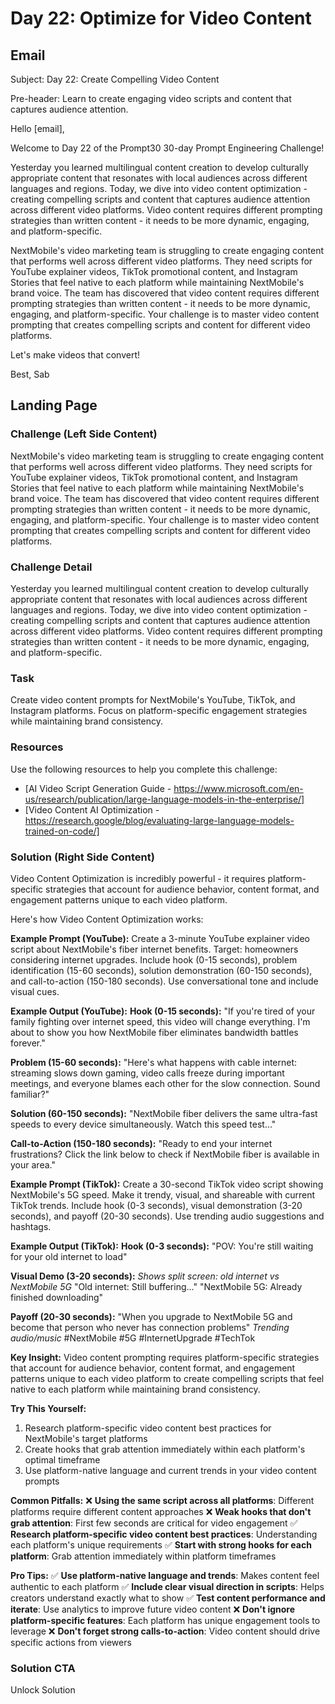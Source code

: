 # Day 22: Optimize for Video Content

## Email
Subject: Day 22: Create Compelling Video Content

Pre-header: Learn to create engaging video scripts and content that captures audience attention.

Hello [email],

Welcome to Day 22 of the Prompt30 30-day Prompt Engineering Challenge!

Yesterday you learned multilingual content creation to develop culturally appropriate content that resonates with local audiences across different languages and regions. Today, we dive into video content optimization - creating compelling scripts and content that captures audience attention across different video platforms. Video content requires different prompting strategies than written content - it needs to be more dynamic, engaging, and platform-specific.

NextMobile's video marketing team is struggling to create engaging content that performs well across different video platforms. They need scripts for YouTube explainer videos, TikTok promotional content, and Instagram Stories that feel native to each platform while maintaining NextMobile's brand voice. The team has discovered that video content requires different prompting strategies than written content - it needs to be more dynamic, engaging, and platform-specific. Your challenge is to master video content prompting that creates compelling scripts and content for different video platforms.

Let's make videos that convert!

Best, Sab

## Landing Page

### Challenge (Left Side Content)
NextMobile's video marketing team is struggling to create engaging content that performs well across different video platforms. They need scripts for YouTube explainer videos, TikTok promotional content, and Instagram Stories that feel native to each platform while maintaining NextMobile's brand voice. The team has discovered that video content requires different prompting strategies than written content - it needs to be more dynamic, engaging, and platform-specific. Your challenge is to master video content prompting that creates compelling scripts and content for different video platforms.

### Challenge Detail
Yesterday you learned multilingual content creation to develop culturally appropriate content that resonates with local audiences across different languages and regions. Today, we dive into video content optimization - creating compelling scripts and content that captures audience attention across different video platforms. Video content requires different prompting strategies than written content - it needs to be more dynamic, engaging, and platform-specific.

### Task
Create video content prompts for NextMobile's YouTube, TikTok, and Instagram platforms. Focus on platform-specific engagement strategies while maintaining brand consistency.

### Resources
Use the following resources to help you complete this challenge:
- [AI Video Script Generation Guide - https://www.microsoft.com/en-us/research/publication/large-language-models-in-the-enterprise/]
- [Video Content AI Optimization - https://research.google/blog/evaluating-large-language-models-trained-on-code/]

### Solution (Right Side Content)
Video Content Optimization is incredibly powerful - it requires platform-specific strategies that account for audience behavior, content format, and engagement patterns unique to each video platform.

Here's how Video Content Optimization works:

**Example Prompt (YouTube):**
Create a 3-minute YouTube explainer video script about NextMobile's fiber internet benefits. Target: homeowners considering internet upgrades. Include hook (0-15 seconds), problem identification (15-60 seconds), solution demonstration (60-150 seconds), and call-to-action (150-180 seconds). Use conversational tone and include visual cues.

**Example Output (YouTube):**
**Hook (0-15 seconds):**
"If you're tired of your family fighting over internet speed, this video will change everything. I'm about to show you how NextMobile fiber eliminates bandwidth battles forever."

**Problem (15-60 seconds):**
"Here's what happens with cable internet: streaming slows down gaming, video calls freeze during important meetings, and everyone blames each other for the slow connection. Sound familiar?"

**Solution (60-150 seconds):**
"NextMobile fiber delivers the same ultra-fast speeds to every device simultaneously. Watch this speed test..."

**Call-to-Action (150-180 seconds):**
"Ready to end your internet frustrations? Click the link below to check if NextMobile fiber is available in your area."

**Example Prompt (TikTok):**
Create a 30-second TikTok video script showing NextMobile's 5G speed. Make it trendy, visual, and shareable with current TikTok trends. Include hook (0-3 seconds), visual demonstration (3-20 seconds), and payoff (20-30 seconds). Use trending audio suggestions and hashtags.

**Example Output (TikTok):**
**Hook (0-3 seconds):**
"POV: You're still waiting for your old internet to load"

**Visual Demo (3-20 seconds):**
*Shows split screen: old internet vs NextMobile 5G*
"Old internet: Still buffering..."
"NextMobile 5G: Already finished downloading"

**Payoff (20-30 seconds):**
"When you upgrade to NextMobile 5G and become that person who never has connection problems"
*Trending audio/music*
#NextMobile #5G #InternetUpgrade #TechTok

**Key Insight:**
Video content prompting requires platform-specific strategies that account for audience behavior, content format, and engagement patterns unique to each video platform to create compelling scripts that feel native to each platform while maintaining brand consistency.

**Try This Yourself:**
1. Research platform-specific video content best practices for NextMobile's target platforms
2. Create hooks that grab attention immediately within each platform's optimal timeframe
3. Use platform-native language and current trends in your video content prompts

**Common Pitfalls:**
❌ **Using the same script across all platforms**: Different platforms require different content approaches
❌ **Weak hooks that don't grab attention**: First few seconds are critical for video engagement
✅ **Research platform-specific video content best practices**: Understanding each platform's unique requirements
✅ **Start with strong hooks for each platform**: Grab attention immediately within platform timeframes

**Pro Tips:**
✅ **Use platform-native language and trends**: Makes content feel authentic to each platform
✅ **Include clear visual direction in scripts**: Helps creators understand exactly what to show
✅ **Test content performance and iterate**: Use analytics to improve future video content
❌ **Don't ignore platform-specific features**: Each platform has unique engagement tools to leverage
❌ **Don't forget strong calls-to-action**: Video content should drive specific actions from viewers

### Solution CTA
Unlock Solution 